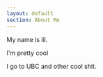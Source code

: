 ```yaml
---
layout: default
section: About Me
---
```


My name is lil.

I'm pretty cool

I go to UBC and other cool shit.
